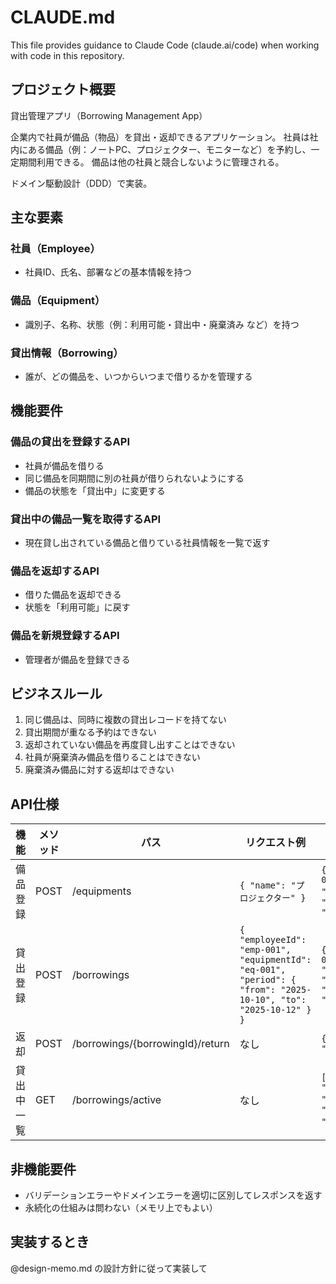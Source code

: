 # CLAUDE.md

This file provides guidance to Claude Code (claude.ai/code) when working with code in this repository.

## プロジェクト概要

貸出管理アプリ（Borrowing Management App）

企業内で社員が備品（物品）を貸出・返却できるアプリケーション。
社員は社内にある備品（例：ノートPC、プロジェクター、モニターなど）を予約し、一定期間利用できる。
備品は他の社員と競合しないように管理される。

ドメイン駆動設計（DDD）で実装。

## 主な要素

### 社員（Employee）
- 社員ID、氏名、部署などの基本情報を持つ

### 備品（Equipment）
- 識別子、名称、状態（例：利用可能・貸出中・廃棄済み など）を持つ

### 貸出情報（Borrowing）
- 誰が、どの備品を、いつからいつまで借りるかを管理する

## 機能要件

### 備品の貸出を登録するAPI
- 社員が備品を借りる
- 同じ備品を同期間に別の社員が借りられないようにする
- 備品の状態を「貸出中」に変更する

### 貸出中の備品一覧を取得するAPI
- 現在貸し出されている備品と借りている社員情報を一覧で返す

### 備品を返却するAPI
- 借りた備品を返却できる
- 状態を「利用可能」に戻す

### 備品を新規登録するAPI
- 管理者が備品を登録できる

## ビジネスルール

1. 同じ備品は、同時に複数の貸出レコードを持てない
2. 貸出期間が重なる予約はできない
3. 返却されていない備品を再度貸し出すことはできない
4. 社員が廃棄済み備品を借りることはできない
5. 廃棄済み備品に対する返却はできない

## API仕様

| 機能 | メソッド | パス | リクエスト例 | レスポンス例 |
|------|---------|------|--------------|--------------|
| 備品登録 | POST | /equipments | `{ "name": "プロジェクター" }` | `{ "id": "eq-001", "name": "プロジェクター", "status": "AVAILABLE" }` |
| 貸出登録 | POST | /borrowings | `{ "employeeId": "emp-001", "equipmentId": "eq-001", "period": { "from": "2025-10-10", "to": "2025-10-12" } }` | `{ "id": "brw-001", "employeeId": "emp-001", "equipmentId": "eq-001" }` |
| 返却 | POST | /borrowings/{borrowingId}/return | なし | `{ "status": "RETURNED" }` |
| 貸出中一覧 | GET | /borrowings/active | なし | `[ { "equipmentName": "プロジェクター", "employeeName": "田中太郎" } ]` |

## 非機能要件

- バリデーションエラーやドメインエラーを適切に区別してレスポンスを返す
- 永続化の仕組みは問わない（メモリ上でもよい）

## 実装するとき
@design-memo.md の設計方針に従って実装して